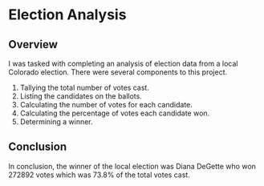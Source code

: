 # Election Analysis

## Overview
I was tasked with completing an analysis of election data from a local Colorado election.
There were several components to this project.
1. Tallying the total number of votes cast.
2. Listing the candidates on the ballots.
3. Calculating the number of votes for each candidate.
4. Calculating the percentage of votes each candidate won.
5. Determining a winner.

## Conclusion
In conclusion, the winner of the local election was Diana DeGette who won 272892 votes which was 73.8% of the total votes cast.